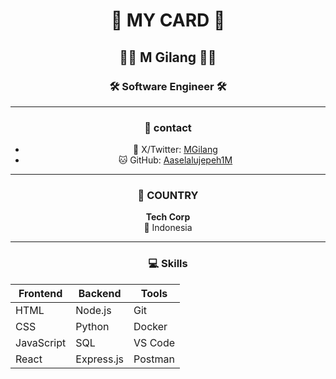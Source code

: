 <div align="center">

# 🚀 MY CARD  🚀

## 👨‍💻 **M Gilang** 👨‍💻

### 🛠️ **Software Engineer** 🛠️

---

### 📧 **contact**
- 🔗 X/Twitter: [MGilang]([https://www.linkedin.com/in/johndoe](https://x.com/itsplutoheree?t=VOfxuZgDdpLZyY4yqDkP9A&s=09))
- 🐱 GitHub: [Aaselalujepeh1M](https://github.com/Aaselalujepeh1M)

---

### 🏢 **COUNTRY**
**Tech Corp**  
📍 Indonesia

---

### 💻 **Skills**
| **Frontend** | **Backend** | **Tools** |
|--------------|-------------|-----------|
| HTML         | Node.js     | Git       |
| CSS          | Python      | Docker    |
| JavaScript   | SQL         | VS Code   |
| React        | Express.js  | Postman   |

</div>
